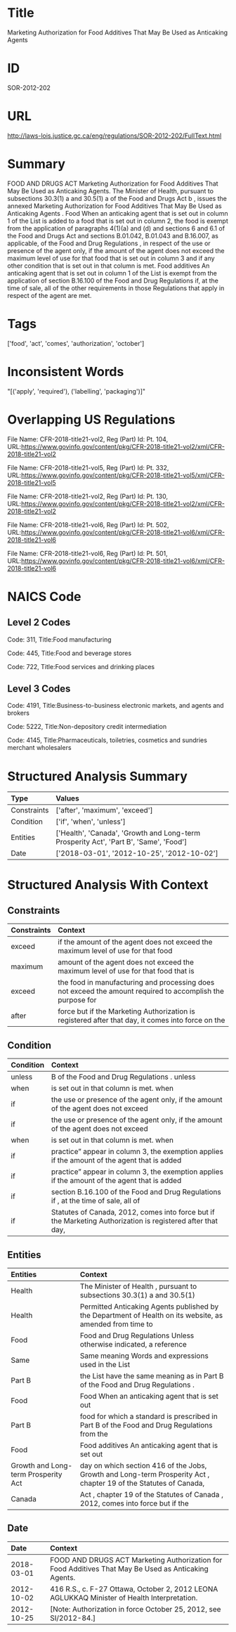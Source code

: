 # Title
Marketing Authorization for Food Additives That May Be Used as Anticaking Agents


# ID
SOR-2012-202

# URL
http://laws-lois.justice.gc.ca/eng/regulations/SOR-2012-202/FullText.html


# Summary
FOOD AND DRUGS ACT Marketing Authorization for Food Additives That May Be Used as Anticaking Agents.
The Minister of Health, pursuant to subsections 30.3(1) a  and 30.5(1) a  of the  Food and Drugs Act b , issues the annexed  Marketing Authorization for Food Additives That May Be Used as Anticaking Agents .
Food When an anticaking agent that is set out in column 1 of the List is added to a food that is set out in column 2, the food is exempt from the application of paragraphs 4(1)(a) and (d) and sections 6 and 6.1 of the  Food and Drugs Act  and sections B.01.042, B.01.043 and B.16.007, as applicable, of the  Food and Drug Regulations , in respect of the use or presence of the agent only, if the amount of the agent does not exceed the maximum level of use for that food that is set out in column 3 and if any other condition that is set out in that column is met.
Food additives An anticaking agent that is set out in column 1 of the List is exempt from the application of section B.16.100 of the  Food and Drug Regulations  if, at the time of sale, all of the other requirements in those Regulations that apply in respect of the agent are met.


# Tags
['food', 'act', 'comes', 'authorization', 'october']


# Inconsistent Words
"[('apply', 'required'), ('labelling', 'packaging')]"


# Overlapping US Regulations
File Name: CFR-2018-title21-vol2, Reg (Part) Id: Pt. 104, URL:https://www.govinfo.gov/content/pkg/CFR-2018-title21-vol2/xml/CFR-2018-title21-vol2

File Name: CFR-2018-title21-vol5, Reg (Part) Id: Pt. 332, URL:https://www.govinfo.gov/content/pkg/CFR-2018-title21-vol5/xml/CFR-2018-title21-vol5

File Name: CFR-2018-title21-vol2, Reg (Part) Id: Pt. 130, URL:https://www.govinfo.gov/content/pkg/CFR-2018-title21-vol2/xml/CFR-2018-title21-vol2

File Name: CFR-2018-title21-vol6, Reg (Part) Id: Pt. 502, URL:https://www.govinfo.gov/content/pkg/CFR-2018-title21-vol6/xml/CFR-2018-title21-vol6

File Name: CFR-2018-title21-vol6, Reg (Part) Id: Pt. 501, URL:https://www.govinfo.gov/content/pkg/CFR-2018-title21-vol6/xml/CFR-2018-title21-vol6




# NAICS Code
## Level 2 Codes
Code: 311, Title:Food manufacturing

Code: 445, Title:Food and beverage stores

Code: 722, Title:Food services and drinking places




## Level 3 Codes
Code: 4191, Title:Business-to-business electronic markets, and agents and brokers

Code: 5222, Title:Non-depository credit intermediation

Code: 4145, Title:Pharmaceuticals, toiletries, cosmetics and sundries merchant wholesalers







# Structured Analysis Summary
| Type        | Values                                                                                |
|:------------|:--------------------------------------------------------------------------------------|
| Constraints | ['after', 'maximum', 'exceed']                                                        |
| Condition   | ['if', 'when', 'unless']                                                              |
| Entities    | ['Health', 'Canada', 'Growth and Long-term Prosperity Act', 'Part B', 'Same', 'Food'] |
| Date        | ['2018-03-01', '2012-10-25', '2012-10-02']                                            |


# Structured Analysis With Context
 


## Constraints
| Constraints   | Context                                                                                                    |
|:--------------|:-----------------------------------------------------------------------------------------------------------|
| exceed        | if the amount of the agent does not exceed the maximum level of use for that food                          |
| maximum       | amount of the agent does not exceed the maximum level of use for that food that is                         |
| exceed        | the food in manufacturing and processing does not exceed the amount required to accomplish the purpose for |
| after         | force but if the Marketing Authorization is registered after that day, it comes into force on the          |


## Condition
| Condition   | Context                                                                                                     |
|:------------|:------------------------------------------------------------------------------------------------------------|
| unless      | B of the Food and Drug Regulations . unless                                                                 |
| when        | is set out in that column is met. when                                                                      |
| if          | the use or presence of the agent only, if the amount of the agent does not exceed                           |
| if          | the use or presence of the agent only, if the amount of the agent does not exceed                           |
| when        | is set out in that column is met. when                                                                      |
| if          | practice” appear in column 3, the exemption applies if the amount of the agent that is added                |
| if          | practice” appear in column 3, the exemption applies if the amount of the agent that is added                |
| if          | section B.16.100 of the Food and Drug Regulations if , at the time of sale, all of                          |
| if          | Statutes of Canada, 2012, comes into force but if the Marketing Authorization is registered after that day, |


## Entities
| Entities                            | Context                                                                                                           |
|:------------------------------------|:------------------------------------------------------------------------------------------------------------------|
| Health                              | The Minister of  Health , pursuant to subsections 30.3(1) a and 30.5(1)                                           |
| Health                              | Permitted Anticaking Agents published by the Department of Health on its website, as amended from time to         |
| Food                                | Food and Drug Regulations Unless otherwise indicated, a reference                                                 |
| Same                                | Same meaning Words and expressions used in the List                                                               |
| Part B                              | the List have the same meaning as in Part B  of the  Food and Drug Regulations .                                  |
| Food                                | Food When an anticaking agent that is set out                                                                     |
| Part B                              | food for which a standard is prescribed in Part B of the Food and Drug Regulations from the                       |
| Food                                | Food additives An anticaking agent that is set out                                                                |
| Growth and Long-term Prosperity Act | day on which section 416 of the Jobs, Growth and Long-term Prosperity Act , chapter 19 of the Statutes of Canada, |
| Canada                              | Act , chapter 19 of the Statutes of Canada , 2012, comes into force but if the                                    |


## Date
| Date       | Context                                                                                              |
|:-----------|:-----------------------------------------------------------------------------------------------------|
| 2018-03-01 | FOOD AND DRUGS ACT Marketing Authorization for Food Additives That May Be Used as Anticaking Agents. |
| 2012-10-02 | 416 R.S., c. F-27 Ottawa, October 2, 2012 LEONA AGLUKKAQ Minister of Health Interpretation.          |
| 2012-10-25 | [Note: Authorization in force October 25, 2012,  see  SI/2012-84.]                                   |


